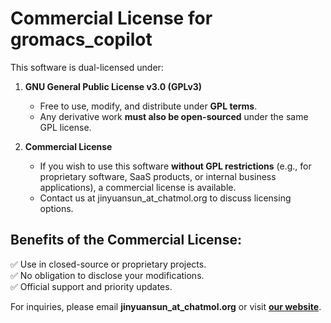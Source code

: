 # Commercial License for gromacs_copilot

This software is dual-licensed under:

1. **GNU General Public License v3.0 (GPLv3)**  
   - Free to use, modify, and distribute under **GPL terms**.  
   - Any derivative work **must also be open-sourced** under the same GPL license.

2. **Commercial License**  
   - If you wish to use this software **without GPL restrictions** (e.g., for proprietary software, SaaS products, or internal business applications), a commercial license is available.  
   - Contact us at jinyuansun_at_chatmol.org to discuss licensing options.

## Benefits of the Commercial License:
✅ Use in closed-source or proprietary projects.  
✅ No obligation to disclose your modifications.  
✅ Official support and priority updates.

For inquiries, please email **jinyuansun_at_chatmol.org** or visit **[our website](https://chatmol.org/)**.
